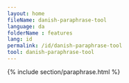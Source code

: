 ```yaml
---
layout: home
fileName: danish-paraphrase-tool
language: da
folderName : features
lang: id
permalink: /id/danish-paraphrase-tool
tool: danish-paraphrase-tool
---
```

{% include section/paraphrase.html %}